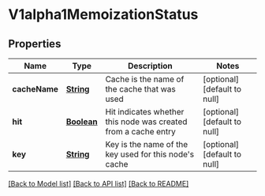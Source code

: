 # V1alpha1MemoizationStatus
## Properties

Name | Type | Description | Notes
------------ | ------------- | ------------- | -------------
**cacheName** | [**String**](string.md) | Cache is the name of the cache that was used | [optional] [default to null]
**hit** | [**Boolean**](boolean.md) | Hit indicates whether this node was created from a cache entry | [optional] [default to null]
**key** | [**String**](string.md) | Key is the name of the key used for this node&#39;s cache | [optional] [default to null]

[[Back to Model list]](../README.md#documentation-for-models) [[Back to API list]](../README.md#documentation-for-api-endpoints) [[Back to README]](../README.md)

